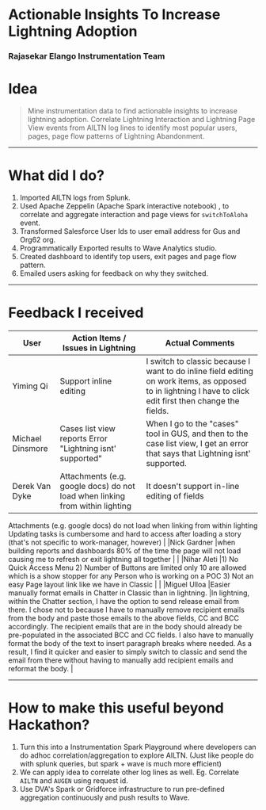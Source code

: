 # Actionable Insights To Increase Lightning Adoption 

### Rajasekar Elango Instrumentation Team

# Idea

> Mine instrumentation data to find actionable insights to increase lightning adoption. Correlate Lightning Interaction and Lightning Page View events from AILTN log lines to identify most popular users, pages, page flow patterns of Lightning Abandonment. 

---

# What did I do?

1. Imported AILTN logs from Splunk.
2. Used Apache Zeppelin (Apache Spark interactive notebook) , to correlate and aggregate interaction and page views for `switchToAloha` event.
3. Transformed Salesforce User Ids to user email address for Gus and Org62 org.
4. Programmatically Exported results to Wave Analytics studio.
5. Created dashboard to identify top users, exit pages and page flow pattern. 
6. Emailed users asking for feedback on why they switched.

---

# Feedback I received

|User |Action Items / Issues in Lightning |Actual Comments  |
|---  |---  |---  |
|Yiming Qi  |Support inline editing   |I switch to classic because I want to do inline field editing on work items, as opposed to in lightning I have to click edit first then change the fields. |
|Michael Dinsmore |Cases list view reports Error "Lightning isnt' supported"  |When I go to the "cases" tool in GUS, and then to the case list view, I get an error that says that Lightning isnt' supported. |
|Derek Van Dyke |Attachments (e.g. google docs) do not load when linking from within lighting |It doesn't support in-line editing of fields
Attachments (e.g. google docs) do not load when linking from within lighting
Updating tasks is cumbersome and hard to access after loading a story (that's not specific to work-manager, however)  |
|Nick Gardner |when building reports and dashboards 80% of the time the page will not load causing me to refresh or exit lightning all together | |
|Nihar Aleti  |1) No Quick Access Menu
2) Number of Buttons are limited only 10 are allowed which is a show stopper for any Person who is working on a POC
3) Not an easy Page layout link like we have in Classic | |
|Miguel Ulloa |Easier manually format emails in Chatter in Classic than in lightning. |In lightning, within the Chatter section, I have the option to send release email from there. I chose not to because I have to manually remove recipient emails from the body and paste those emails to the above fields, CC and BCC accordingly.  The recipient emails that are in the body should already be pre-populated in the associated BCC and CC fields.  I also have to manually format the body of the text to insert paragraph breaks where needed.   As a result, I find it quicker and easier to simply switch to classic and send the email from there without having to manually add recipient emails and reformat the body. |

---

# How to make this useful beyond Hackathon?

1. Turn this into a Instrumentation Spark Playground where developers can do adhoc correlation/aggregation to explore AILTN. (Just like people do with splunk queries, but spark + wave is much more efficient)
2. We can apply idea to correlate other log lines as well. Eg. Correlate `AILTN` and `AUGEN` using request id.
3. Use DVA's Spark or Gridforce infrastructure to run pre-defined aggregation continuously and push results to Wave. 


